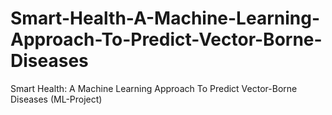 # Smart-Health-A-Machine-Learning-Approach-To-Predict-Vector-Borne-Diseases
Smart Health: A Machine Learning Approach To Predict Vector-Borne Diseases (ML-Project)
